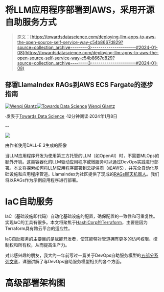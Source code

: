 # 将LLM应用程序部署到AWS，采用开源自助服务方式

> 原文：[https://towardsdatascience.com/deploying-llm-apps-to-aws-the-open-source-self-service-way-c54b8667d829?source=collection_archive---------3-----------------------#2024-01-08](https://towardsdatascience.com/deploying-llm-apps-to-aws-the-open-source-self-service-way-c54b8667d829?source=collection_archive---------3-----------------------#2024-01-08)

## 部署LlamaIndex RAGs到AWS ECS Fargate的逐步指南

[](https://medium.com/@wenqiglantz?source=post_page---byline--c54b8667d829--------------------------------)[![Wenqi Glantz](../Images/65b518863e01aaa48ecc6b8ac6d1be60.png)](https://medium.com/@wenqiglantz?source=post_page---byline--c54b8667d829--------------------------------)[](https://towardsdatascience.com/?source=post_page---byline--c54b8667d829--------------------------------)[![Towards Data Science](../Images/a6ff2676ffcc0c7aad8aaf1d79379785.png)](https://towardsdatascience.com/?source=post_page---byline--c54b8667d829--------------------------------) [Wenqi Glantz](https://medium.com/@wenqiglantz?source=post_page---byline--c54b8667d829--------------------------------)

·发表于[Towards Data Science](https://towardsdatascience.com/?source=post_page---byline--c54b8667d829--------------------------------) ·12分钟阅读·2024年1月8日

--

![](../Images/ac5c10a125c2b07b9900b6449740930c.png)

由作者使用DALL-E 3生成的图像

当LLM应用程序开发为使用第三方托管的LLM（如OpenAI）时，不需要MLOps的额外开销。这类容器化的LLM驱动应用程序或微服务可以通过DevOps实践进行部署。本文将探索如何将LLM应用程序部署到云提供商（如AWS），并完全自动化基础设施和应用程序管道。LlamaIndex为社区提供了现成的[RAGs聊天机器人](https://github.com/run-llama/rags)。我们将以RAGs作为示例应用程序进行部署。

# IaC自助服务

IaC（基础设施即代码）自动化基础设施的配置，确保配置的一致性和可重复性。实现IaC的工具有很多。本文将聚焦于[HashiCorp的Terraform](https://www.hashicorp.com/products/terraform)，主要是因为Terraform具有跨云平台的适应性。

IaC自助服务的主要目的是赋能开发者，使其能够对管道拥有更多的访问权限、控制权和所有权，从而提高生产力。

对此感兴趣的朋友，我大约一年前写过一篇关于DevOps自助服务模型的[五部分系列文章](https://medium.com/@wenqiglantz/the-path-to-devops-self-service-a-five-part-series-5ea5d4552f9e?sk=e5666549c3cabbc619774f4b7b2a2747)，详细讲解了与DevOps自助服务模型相关的各个方面。

# 高级部署架构图
